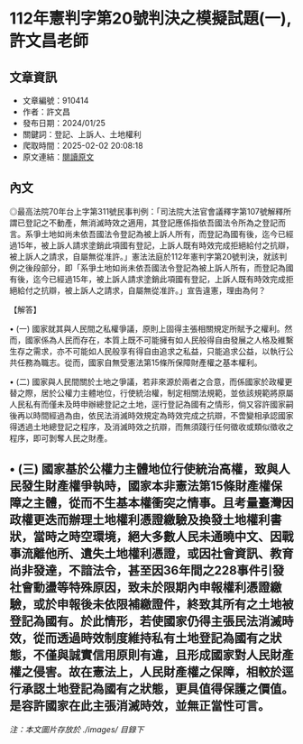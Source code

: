 # 112年憲判字第20號判決之模擬試題(一),許文昌老師

## 文章資訊
- 文章編號：910414
- 作者：許文昌
- 發布日期：2024/01/25
- 關鍵詞：登記、上訴人、土地權利
- 爬取時間：2025-02-02 20:08:18
- 原文連結：[閱讀原文](https://real-estate.get.com.tw/Columns/detail.aspx?no=910414)

## 內文
◎最高法院70年台上字第311號民事判例：「司法院大法官會議釋字第107號解釋所謂已登記之不動產，無消滅時效之適用，其登記應係指依吾國法令所為之登記而言。系爭土地如尚未依吾國法令登記為被上訴人所有，而登記為國有後，迄今已經過15年，被上訴人請求塗銷此項國有登記，上訴人既有時效完成拒絕給付之抗辯，被上訴人之請求，自屬無從准許。」憲法法庭於112年憲判字第20號判決，就該判例之後段部分，即「系爭土地如尚未依吾國法令登記為被上訴人所有，而登記為國有後，迄今已經過15年，被上訴人請求塗銷此項國有登記，上訴人既有時效完成拒絕給付之抗辯，被上訴人之請求，自屬無從准許。」宣告違憲，理由為何？

【解答】

• (一) 國家就其與人民間之私權爭議，原則上固得主張相關規定所賦予之權利。然而，國家係為人民而存在，本質上既不可能擁有如人民般得自由發展之人格及維繫生存之需求，亦不可能如人民般享有得自由追求之私益，只能追求公益，以執行公共任務為職志。從而，國家自無受憲法第15條所保障財產權之基本權利。

• (二) 國家與人民間關於土地之爭議，若非來源於兩者之合意，而係國家於政權更替之際，居於公權力主體地位，行使統治權，制定相關法規範，並依該規範將原屬人民私有而僅未及時申辦總登記之土地，逕行登記為國有之情形，倘又容許國家嗣後再以時間經過為由，依民法消滅時效規定為時效完成之抗辯，不啻變相承認國家得透過土地總登記之程序，及消滅時效之抗辯，而無須踐行任何徵收或類似徵收之程序，即可剝奪人民之財產。

• (三) 國家基於公權力主體地位行使統治高權，致與人民發生財產權爭執時，國家本非憲法第15條財產權保障之主體，從而不生基本權衝突之情事。且考量臺灣因政權更迭而辦理土地權利憑證繳驗及換發土地權利書狀，當時之時空環境，絕大多數人民未通曉中文、因戰事流離他所、遺失土地權利憑證，或因社會資訊、教育尚非發達，不諳法令，甚至因36年間之228事件引發社會動盪等特殊原因，致未於限期內申報權利憑證繳驗，或於申報後未依限補繳證件，終致其所有之土地被登記為國有。於此情形，若使國家仍得主張民法消滅時效，從而透過時效制度維持私有土地登記為國有之狀態，不僅與誠實信用原則有違，且形成國家對人民財產權之侵害。故在憲法上，人民財產權之保障，相較於逕行承認土地登記為國有之狀態，更具值得保護之價值。是容許國家在此主張消滅時效，並無正當性可言。
---
*注：本文圖片存放於 ./images/ 目錄下*
